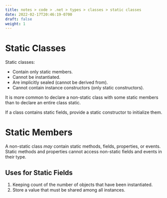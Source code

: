 ```yaml
---
title: notes > code > .net > types > classes > static classes
date: 2022-02-17T20:46:19-0700
draft: false
weight: 1
---
```


# Static Classes
Static classes:
- Contain only static members.
- Cannot be instantiated.
- Are implicitly sealed (cannot be derived from).
- Cannot contain instance constructors (only static constructors).

It is more common to declare a non-static class with some static members than to declare an entire class static.

If a class contains static fields, provide a static constructor to initialize them.

# Static Members
A non-static class *may* contain static methods, fields, properties, or events.
Static methods and properties cannot access non-static fields and events in their type.

## Uses for Static Fields
1.  Keeping count of the number of objects that have been instantiated.
2.  Store a value that must be shared among all instances.
